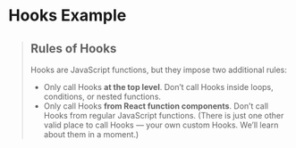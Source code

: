 # Hooks Example

> ## Rules of Hooks
> 
> Hooks are JavaScript functions, but they impose two additional rules:
> 
> * Only call Hooks **at the top level**. Don’t call Hooks
>   inside loops, conditions, or nested functions. 
> * Only call Hooks **from React function components**. Don’t
>   call Hooks from regular JavaScript functions. (There is just
>   one other valid place to call Hooks — your own custom Hooks.
>   We’ll learn about them in a moment.)
